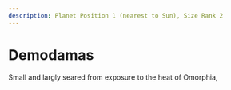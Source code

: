 ```yaml
---
description: Planet Position 1 (nearest to Sun), Size Rank 2
---
```


# Demodamas

Small and largly seared from exposure to the heat of Omorphia,&#x20;
